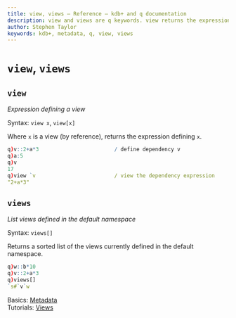 ```yaml
---
title: view, views – Reference – kdb+ and q documentation
description: view and views are q keywords. view returns the expression defining a view. views lists views defined in the default namespace. 
author: Stephen Taylor
keywords: kdb+, metadata, q, view, views
---
```

# `view`, `views`





## `view`

_Expression defining a view_

Syntax: `view x`, `view[x]`

Where `x` is a view (by reference), returns the expression defining `x`.

```q
q)v::2+a*3                        / define dependency v
q)a:5
q)v
17
q)view `v                         / view the dependency expression
"2+a*3"
```



## `views`

_List views defined in the default namespace_

Syntax: `views[]`

Returns a sorted list of the views currently defined in the default namespace.

```q
q)w::b*10
q)v::2+a*3
q)views[]
`s#`v`w
```


<i class="far fa-hand-point-right"></i> 
Basics: [Metadata](../basics/metadata.md)  
Tutorials: [Views](../learn/views.md)
